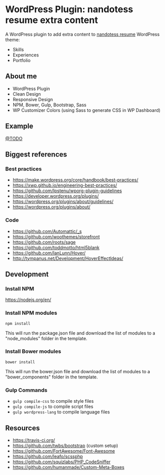 # WordPress Plugin: nandotess resume extra content
A WordPress plugin to add extra content to [nandotess resume](https://github.com/nandotess/nandotess-resume) WordPress theme:
* Skills
* Experiences
* Portfolio

## About me
* WordPress Plugin
* Clean Design
* Responsive Design
* NPM, Bower, Gulp, Bootstrap, Sass
* WP Customizer Colors (using Sass to generate CSS in WP Dashboard)

## Example
[@TODO](#)

## Biggest references

### Best practices
* https://make.wordpress.org/core/handbook/best-practices/
* https://xwp.github.io/engineering-best-practices/
* https://github.com/Ipstenu/wporg-plugin-guidelines
* https://developer.wordpress.org/plugins/
* https://wordpress.org/plugins/about/guidelines/
* https://wordpress.org/plugins/about/

### Code
* https://github.com/Automattic/_s
* https://github.com/woothemes/storefront
* https://github.com/roots/sage
* https://github.com/toddmotto/html5blank
* https://github.com/IanLunn/Hover/
* http://tympanus.net/Development/HoverEffectIdeas/

## Development

### Install NPM
https://nodejs.org/en/

### Install NPM modules
`npm install`

This will run the package.json file and download the list of modules to a "node_modules" folder in the template.

### Install Bower modules
`bower install`

This will run the bower.json file and download the list of modules to a "bower_components" folder in the template.

### Gulp Commands
* `gulp compile-css` to compile style files
* `gulp compile-js` to compile script files
* `gulp wordpress-lang` to compile language files

## Resources
* https://travis-ci.org/
* https://github.com/twbs/bootstrap (custom setup)
* https://github.com/FortAwesome/Font-Awesome
* https://github.com/leafo/scssphp
* https://github.com/squizlabs/PHP_CodeSniffer
* https://github.com/humanmade/Custom-Meta-Boxes
